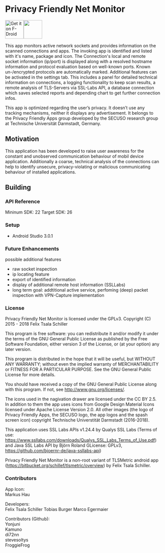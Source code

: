 ﻿# Privacy Friendly Net Monitor #
 
 [<img src="https://f-droid.org/badge/get-it-on.png" alt="Get it on F-Droid" height="60">](https://f-droid.org/app/org.secuso.privacyfriendlynetmonitor)<a href="https://play.google.com/store/apps/details?id=org.secuso.privacyfriendlynetmonitorapp"><img src="https://play.google.com/intl/en_us/badges/images/generic/en_badge_web_generic.png" height="60"></a>

This app monitors active network sockets and provides information on the scanned connections and apps. The invoking app is identified and listed with it's name, package and icon. The Connection's local and remote socket information (ip/port) is displayed along with a resolved hostname information and protocol evaluation based on well-known ports. Known un-/encrypted protocols are automatically marked. Additional features can be activated in the settings tab. This includes a panel for detailed technical information on connections, a logging functionality to keep scan results, a remote analysis of TLS-Servers via SSL-Labs API, a database connection which saves selected reports and depending chart to get further connection infos.

This app is optimized regarding the user’s privacy. It doesn’t use any tracking mechanisms, neither it displays any advertisement. It belongs to the Privacy Friendly Apps group developed by the SECUSO research group at Technische Universität Darmstadt, Germany.

## Motivation ##
This application has been developed to raise user awareness for the constant and unobserved communication behaviour of mobil device application. Additionally a coarse, technical analysis of the connections can help to identify unsecure, privacy-violating or malicious communicating behaviour of installed applications.

## Building ##

### API Reference ###
Mininum SDK: 22 Target SDK: 26 

### Setup ###
* Android Studio 3.0.1

### Future Enhancements ###
possible additional features
- raw socket inspection
- ip locating feature
- export of identified information
- display of additional remote host information (SSLLabs)
- long term goal: addtitional active service, perfoming (deep) packet inspection with VPN-Capture implementation

### License ###

Privacy Friendly Net Monitor is licensed under the GPLv3. Copyright (C) 2015 - 2018 Felix Tsala Schiller

This program is free software: you can redistribute it and/or modify it under the terms of the GNU General Public License as published by the Free Software Foundation, either version 3 of the License, or (at your option) any later version.

This program is distributed in the hope that it will be useful, but WITHOUT ANY WARRANTY; without even the implied warranty of MERCHANTABILITY or FITNESS FOR A PARTICULAR PURPOSE. See the GNU General Public License for more details.

You should have received a copy of the GNU General Public License along with this program. If not, see http://www.gnu.org/licenses/.

The icons used in the nagivation drawer are licensed under the CC BY 2.5. In addition to them the app uses icons from Google Design Material Icons licensed under Apache License Version 2.0. All other images (the logo of Privacy Friendly Apps, the SECUSO logo, the app logos and the spash screen icon) copyright Technische Universtität Darmstadt (2016-2018).

This application uses SSL Labs APIs v1.24.4 by Qualys SSL Labs (Terms of use: https://www.ssllabs.com/downloads/Qualys_SSL_Labs_Terms_of_Use.pdf) and  Java SSL Labs API by Björn Roland GLicense: GPLv3, https://github.com/bjoernr-de/java-ssllabs-api)

Privacy Friendly Net Monitor is a non-root variant of TLSMetric android app (https://bitbucket.org/schillef/tlsmetric/overview) by Felix Tsala Schiller.

### Contributors ###

App Icon:</br>
Markus Hau

Developers:</br>
Felix Tsala Schiller
Tobias Burger
Marco Egermaier

Contributors (Github):</br>
Yonjuni </br>
Kamuno</br>
di72nn</br>
stevesoltys</br>
FroggieFrog 



